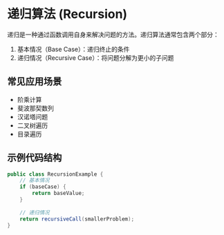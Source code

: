 # 递归算法 (Recursion)

递归是一种通过函数调用自身来解决问题的方法。递归算法通常包含两个部分：
1. 基本情况（Base Case）：递归终止的条件
2. 递归情况（Recursive Case）：将问题分解为更小的子问题

## 常见应用场景
- 阶乘计算
- 斐波那契数列
- 汉诺塔问题
- 二叉树遍历
- 目录遍历

## 示例代码结构
```java
public class RecursionExample {
    // 基本情况
    if (baseCase) {
        return baseValue;
    }
    
    // 递归情况
    return recursiveCall(smallerProblem);
}
``` 